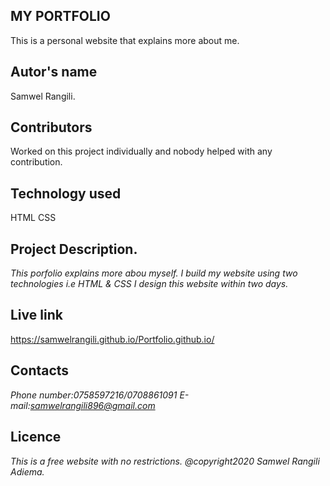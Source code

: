 ## MY PORTFOLIO
This is a personal website that explains more about me.
## Autor's name
Samwel Rangili.
## Contributors
Worked on this project individually and nobody helped with any contribution.
## Technology used
HTML
CSS
## Project Description.
*This porfolio explains more abou myself.*
*I build my website using two technologies i.e HTML & CSS*
*I design this website within two days.*
## Live link
https://samwelrangili.github.io/Portfolio.github.io/
## Contacts
*Phone number:0758597216/0708861091*
*E-mail:samwelrangili896@gmail.com*
## Licence
*This is a free website with no restrictions.*
*@copyright2020 Samwel Rangili Adiema.*